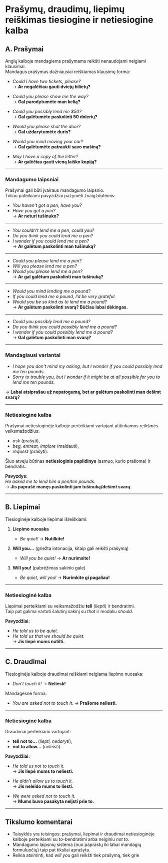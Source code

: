 # Prašymų, draudimų, liepimų reiškimas tiesiogine ir netiesiogine kalba

## A. Prašymai

Anglų kalboje mandagiems prašymams reikšti nenaudojami neigiami klausimai.  
Mandagus prašymas dažniausiai reiškiamas klausimų forma:

- *Could I have two tickets, please?*  
  → **Ar negalėčiau gauti dviejų bilietų?**

- *Could you please show me the way?*  
  → **Gal parodytumėte man kelią?**

- *Could you possibly lend me $50?*  
  → **Gal galėtumėte paskolinti 50 dolerių?**

- *Would you please shut the door?*  
  → **Gal uždarytumėte duris?**

- *Would you mind moving your car?*  
  → **Gal galėtumėte patraukti savo mašiną?**

- *May I have a copy of the letter?*  
  → **Ar galėčiau gauti vieną laiško kopiją?**

---

### Mandagumo laipsniai

Prašymai gali būti įvairaus mandagumo laipsnio.  
Toliau pateikiami pavyzdžiai pažymėti žvaigždutėmis:

- *You haven’t got a pen, have you?*  
- *Have you got a pen?*  
  → **Ar neturi tušinuko?**

---

- *You couldn’t lend me a pen, could you?*  
- *Do you think you could lend me a pen?*  
- *I wonder if you could lend me a pen?*  
  → **Ar galėtum paskolinti man tušinuką?**

---

- *Could you please lend me a pen?*  
- *Will you please lend me a pen?*  
- *Would you please lend me a pen?*  
  → **Ar gal galėtum paskolinti man tušinuką?**

---

- *Would you mind lending me a pound?*  
- *If you could lend me a pound, I’d be very grateful.*  
- *Would you be so kind as to lend me a pound?*  
  → **Ar galėtum paskolinti svarą? Būčiau labai dėkingas.**

---

- *Could you possibly lend me a pound?*  
- *Do you think you could possibly lend me a pound?*  
- *I wonder if you could possibly lend me a pound?*  
  → **Gal galėtum paskolinti man svarą?**

---

### Mandagiausi variantai

- *I hope you don’t mind my asking, but I wonder if you could possibly lend me ten pounds.*  
- *Sorry to trouble you, but I wonder if it might be at all possible for you to lend me ten pounds.*  

→ **Labai atsiprašau už nepatogumą, bet ar galėtum paskolinti man dešimt svarų?**

---

### Netiesioginė kalba

Prašymai netiesioginėje kalboje perteikiami vartojant atitinkamos reikšmės veiksmažodžius:  
- *ask* (prašyti),  
- *beg, entreat, implore* (maldauti),  
- *request* (prašyti).  

Šiuo atveju būtinas **netiesioginis papildinys** (asmuo, kurio prašoma) ir bendratis.  

**Pavyzdys:**  
*He asked me to lend him a pen/ten pounds.*  
→ **Jis paprašė manęs paskolinti jam tušinuką/dešimt svarų.**

---

## B. Liepimai

Tiesioginėje kalboje liepimai išreiškiami:

1. **Liepimo nuosaka**  
   - *Be quiet!* → **Nutilkite!**

2. **Will you…** (griežta intonacija, kitaip gali reikšti prašymą)  
   - *Will you be quiet!* → **Ar nurimsite!**

3. **Will you!** (pabrėžimas sakinio gale)  
   - *Be quiet, will you!* → **Nurimkite gi pagaliau!**

---

### Netiesioginė kalba

Liepimai perteikiami su veiksmažodžiu **tell** (*liepti*) ir bendratimi.  
Taip pat galima vartoti šalutinį sakinį su *that* ir modaliu *should*.

**Pavyzdžiai:**

- *He told us to be quiet.*  
- *He told us that we should be quiet.*  
→ **Jis liepė mums nutilti.**

---

## C. Draudimai

Tiesioginėje kalboje draudimai reiškiami neigiama liepimo nuosaka:  
- *Don’t touch it!* → **Neliesk!**  

Mandagesnė forma:  
- *You are asked not to touch it.* → **Prašome neliesti.**

---

### Netiesioginė kalba

Draudimai perteikiami vartojant:  
- **tell not to…** (*liepti, nedaryti*),  
- **not to allow…** (*neleisti*).  

**Pavyzdžiai:**

- *He told us not to touch it.*  
→ **Jis liepė mums to neliesti.**

- *He didn’t allow us to touch it.*  
→ **Jis neleido mums to liesti.**

- *We were asked not to touch it.*  
→ **Mums buvo pasakyta nelįsti prie to.**

---

## Tikslumo komentarai

- Taisyklės yra teisingos: prašymai, liepimai ir draudimai netiesioginėje kalboje perteikiami su *to*-bendratimi arba neiginiu *not to*.  
- Mandagumo laipsnių sistema (nuo paprastų iki labai mandagių formuluočių) taip pat tiksliai aprašyta.  
- Reikia atsiminti, kad *will you* gali reikšti tiek prašymą, tiek grie
